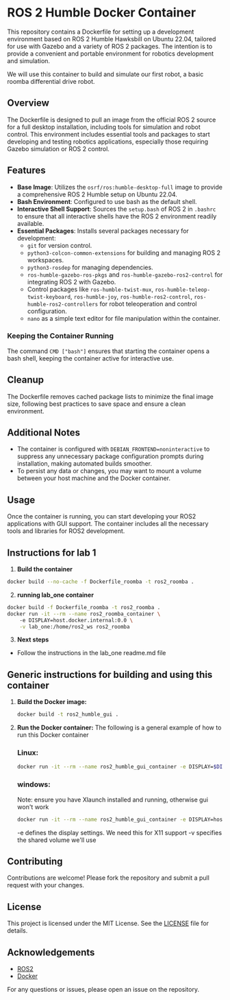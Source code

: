 # ROS 2 Humble Docker Container

This repository contains a Dockerfile for setting up a development environment based on ROS 2 Humble Hawksbill on Ubuntu 22.04, tailored for use with Gazebo and a variety of ROS 2 packages. The intention is to provide a convenient and portable environment for robotics development and simulation.

We will use this container to build and simulate our first robot, a basic roomba differential drive robot.

## Overview

The Dockerfile is designed to pull an image from the official ROS 2 source for a full desktop installation, including tools for simulation and robot control. This environment includes essential tools and packages to start developing and testing robotics applications, especially those requiring Gazebo simulation or ROS 2 control.

## Features

- **Base Image**: Utilizes the `osrf/ros:humble-desktop-full` image to provide a comprehensive ROS 2 Humble setup on Ubuntu 22.04.
- **Bash Environment**: Configured to use bash as the default shell.
- **Interactive Shell Support**: Sources the `setup.bash` of ROS 2 in `.bashrc` to ensure that all interactive shells have the ROS 2 environment readily available.
- **Essential Packages**: Installs several packages necessary for development:
  - `git` for version control.
  - `python3-colcon-common-extensions` for building and managing ROS 2 workspaces.
  - `python3-rosdep` for managing dependencies.
  - `ros-humble-gazebo-ros-pkgs` and `ros-humble-gazebo-ros2-control` for integrating ROS 2 with Gazebo.
  - Control packages like `ros-humble-twist-mux`, `ros-humble-teleop-twist-keyboard`, `ros-humble-joy`, `ros-humble-ros2-control`, `ros-humble-ros2-controllers` for robot teleoperation and control configuration.
  - `nano` as a simple text editor for file manipulation within the container.


### Keeping the Container Running

The command `CMD ["bash"]` ensures that starting the container opens a bash shell, keeping the container active for interactive use.

## Cleanup

The Dockerfile removes cached package lists to minimize the final image size, following best practices to save space and ensure a clean environment.

## Additional Notes

- The container is configured with `DEBIAN_FRONTEND=noninteractive` to suppress any unnecessary package configuration prompts during installation, making automated builds smoother.
- To persist any data or changes, you may want to mount a volume between your host machine and the Docker container.




## Usage

Once the container is running, you can start developing your ROS2 applications with GUI support. The container includes all the necessary tools and libraries for ROS2 development.

## Instructions for lab 1
1. **Build the container**
```bash
docker build --no-cache -f Dockerfile_roomba -t ros2_roomba .
```

2. **running lab_one container**
```bash
docker build -f Dockerfile_roomba -t ros2_roomba .
docker run -it --rm --name ros2_roomba_container \ 
    -e DISPLAY=host.docker.internal:0.0 \
    -v lab_one:/home/ros2_ws ros2_roomba
```

3. **Next steps**
- Follow the instructions in the lab_one readme.md file

## Generic instructions for building and using this container

1. **Build the Docker image:**
    ```bash
    docker build -t ros2_humble_gui .
    ```

2. **Run the Docker container:**
    The following is a general example of how to run this Docker container
    ### Linux:
    ```bash
    docker run -it --rm --name ros2_humble_gui_container -e DISPLAY=$DISPLAY -v /tmp/.X11-unix:/tmp/.X11-unix ros2_humble_gui
    ```
    ### windows:
    Note: ensure you have Xlaunch installed and running, otherwise gui won't work
    ```bash
    docker run -it --rm --name ros2_humble_gui_container -e DISPLAY=host.docker.internal:0.0 ros2_humble_gui -v my_volume:/path/in/container my_image:latest
    ```
    -e defines the display settings. We need this for X11 support
    -v specifies the shared volume we'll use

## Contributing

Contributions are welcome! Please fork the repository and submit a pull request with your changes.

## License

This project is licensed under the MIT License. See the [LICENSE](LICENSE) file for details.

## Acknowledgements

- [ROS2](https://index.ros.org/doc/ros2/)
- [Docker](https://www.docker.com/)

For any questions or issues, please open an issue on the repository.
